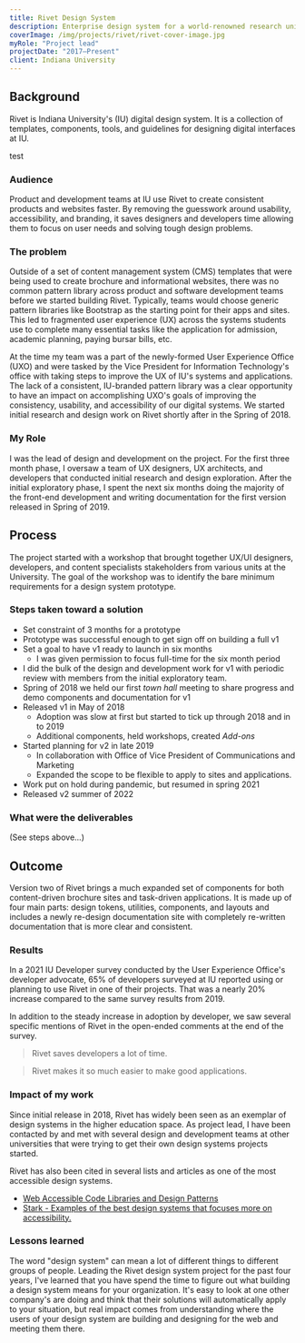 ```yaml
---
title: Rivet Design System
description: Enterprise design system for a world-renowned research university
coverImage: /img/projects/rivet/rivet-cover-image.jpg
myRole: "Project lead"
projectDate: "2017–Present"
client: Indiana University
---
```

## Background

Rivet is Indiana University's (IU) digital design system. It is a collection of templates, components, tools, and guidelines for designing digital interfaces at IU.

<div class="new-section">
  <div class="container">
    test
  </div>
</div>

### Audience

Product and development teams at IU use Rivet to create consistent products and websites faster. By removing the guesswork around usability, accessibility, and branding, it saves designers and developers time allowing them to focus on user needs and solving tough design problems.

### The problem

Outside of a set of content management system (CMS) templates that were being used to create brochure and informational websites, there was no common pattern library across product and software development teams before we started building Rivet. Typically, teams would choose generic pattern libraries like Bootstrap as the starting point for their apps and sites. This led to fragmented user experience (UX) across the systems students use to complete many essential tasks like the application for admission, academic planning, paying bursar bills, etc.

At the time my team was a part of the newly-formed User Experience Office (UXO) and were tasked by the Vice President for Information Technology's office with taking steps to improve the UX of IU's systems and applications. The lack of a consistent, IU-branded pattern library was a clear opportunity to have an impact on accomplishing UXO's goals of improving the consistency, usability, and accessibility of our digital systems. We started initial research and design work on Rivet shortly after in the Spring of 2018.

### My Role

I was the lead of design and development on the project. For the first three month phase, I oversaw a team of UX designers, UX architects, and developers that conducted initial research and design exploration. After the initial exploratory phase, I spent the next six months doing the majority of the front-end development and writing documentation for the first version released in Spring of 2019.

## Process

The project started with a workshop that brought together UX/UI designers, developers, and content specialists stakeholders from various units at the University. The goal of the workshop was to identify the bare minimum requirements for a design system prototype.

### Steps taken toward a solution

- Set constraint of 3 months for a prototype
- Prototype was successful enough to get sign off on building a full v1
- Set a goal to have v1 ready to launch in six months
	- I was given permission to focus full-time for the six month period
- I did the bulk of the design and development work for v1 with periodic review with members from the initial exploratory team.
- Spring of 2018 we held our first _town hall_ meeting to share progress and demo components and documentation for v1
- Released v1 in May of 2018
	- Adoption was slow at first but started to tick up through 2018 and in to 2019
	- Additional components, held workshops, created *Add-ons*
- Started planning for v2 in late 2019
	- In collaboration with Office of Vice President of Communications and Marketing
	- Expanded the scope to be flexible to apply to sites and applications.
- Work put on hold during pandemic, but resumed in spring 2021
- Released v2 summer of 2022

### What were the deliverables

(See steps above...)

## Outcome

Version two of Rivet brings a much expanded set of components for both content-driven brochure sites and task-driven applications. It is made up of four main parts: design tokens, utilities, components, and layouts and includes a newly re-design documentation site with completely re-written documentation that is more clear and consistent.

### Results

In a 2021 IU Developer survey conducted by the User Experience Office's developer advocate, 65% of developers surveyed at IU reported using or planning to use Rivet in one of their projects. That was a nearly 20% increase compared to the same survey results from 2019.

In addition to the steady increase in adoption by developer, we saw several specific mentions of Rivet in the open-ended comments  at the end of the survey.

> Rivet saves developers a lot of time.

> Rivet makes it so much easier to make good applications.

### Impact of my work

Since initial release in 2018, Rivet has widely been seen as an exemplar of design systems in the higher education space. As project lead, I have been contacted by and met with several design and development teams at other universities that were trying to get their own design systems projects started.

Rivet has also been cited in several lists and articles as one of the most accessible design systems.

- [Web Accessible Code Libraries and Design Patterns](http://www.webaxe.org/web-accessible-code-library-design-systems-patterns/)
- [Stark - Examples of the best design systems that focuses more on accessibility.](https://www.getstark.co/library/design-systems)

### Lessons learned

The word "design system" can mean a lot of different things to different groups of people. Leading the Rivet design system project for the past four years, I've learned that you have spend the time to figure out what building a design system means for your organization. It's easy to look at one other company's are doing and think that their solutions will automatically apply to your situation, but real impact comes from understanding where the users of your design system are building and designing for the web and meeting them there.